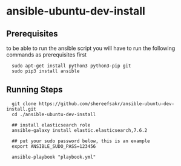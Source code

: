 # ansible-ubuntu-dev-install

## Prerequisites

to be able to run the ansible script you will have to run the following commands as prerequisites first

      sudo apt-get install python3 python3-pip git
      sudo pip3 install ansible

## Running Steps

      git clone https://github.com/shereefsakr/ansible-ubuntu-dev-install.git
      cd ./ansible-ubuntu-dev-install
      
      ## install elasticsearch role
      ansible-galaxy install elastic.elasticsearch,7.6.2
      
      ## put your sudo password below, this is an example
      export ANSIBLE_SUDO_PASS=123456

      ansible-playbook "playbook.yml"
